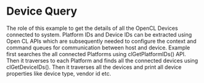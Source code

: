 Device Query
================
The role of this example to get the details of all the OpenCL Devices connected to system. Platform IDs and Device IDs can be extracted using Open CL APIs which are subsequently needed to configure the context and command queues for communication between host and device.
Example first searches the all connected Platforms using clGetPlatformIDs() API. Then it traverses to each Platform and finds all the connected devices using clGetDeviceIDs(). Then it traverses all the devices and print all device properties like device type, vendor id etc.

